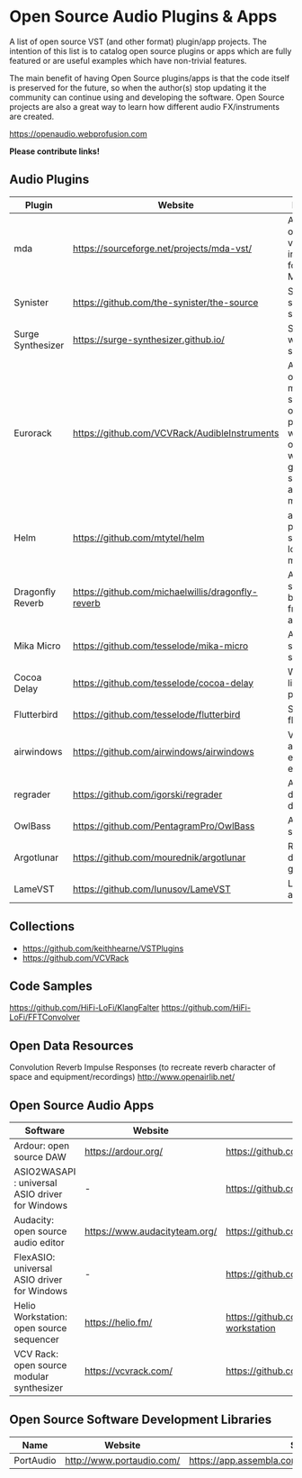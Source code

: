 
Open Source Audio Plugins & Apps
===================

A list of open source VST (and other format) plugin/app projects. The intention of this list is to catalog open source plugins or apps which are fully featured or are useful examples which have non-trivial features.

The main benefit of having Open Source plugins/apps is that the code itself is preserved for the future, so when the author(s) stop updating it the community can continue using and developing the software. Open Source projects are also a great way to learn how different audio FX/instruments are created.

https://openaudio.webprofusion.com

**Please contribute links!**

Audio Plugins
----------

| Plugin | Website | Description
| --- | --- |--- |
| mda | https://sourceforge.net/projects/mda-vst/ | A collection of FX and virtual instruments for PC and Mac |
| Synister | https://github.com/the-synister/the-source | Subtractive software synth |
| Surge Synthesizer | https://surge-synthesizer.github.io/ | Subtractive wavetable synth |
| Eurorack |  https://github.com/VCVRack/AudibleInstruments | A diverse set of physical modeling sources, organic processors, wavetable oscillators, waveshapers, granular synthesizers, and utility modules |
| Helm | https://github.com/mtytel/helm | a free polyphonic synth with lots of modulation |
| Dragonfly Reverb | https://github.com/michaelwillis/dragonfly-reverb | A free hall-style reverb based on freeverb3 algorithms |
| Mika Micro | https://github.com/tesselode/mika-micro | A simple subtractive synth plugin |
| Cocoa Delay | https://github.com/tesselode/cocoa-delay | Warm and lively delay plugin |
| Flutterbird | https://github.com/tesselode/flutterbird | Simple pitch fluctuation |
| airwindows | https://github.com/airwindows/airwindows | Various small and experimental effect plugins |
| regrader | https://github.com/igorski/regrader | A degenerative delay plugin |
| OwlBass | https://github.com/PentagramPro/OwlBass | Additive bass synth |
| Argotlunar | https://github.com/mourednik/argotlunar | Real-time delay-line granulator |
| LameVST | https://github.com/Iunusov/LameVST | LameMP3 as an effect |

Collections
-----------

* https://github.com/keithhearne/VSTPlugins
* https://github.com/VCVRack

Code Samples
-----------

https://github.com/HiFi-LoFi/KlangFalter
https://github.com/HiFi-LoFi/FFTConvolver

Open Data Resources
-------------------

Convolution Reverb Impulse Responses (to recreate reverb character of space and equipment/recordings)
http://www.openairlib.net/

Open Source Audio Apps
----------------------

| Software | Website | Source |
| --- | --- | --- |
| Ardour: open source DAW | https://ardour.org/ | https://github.com/Ardour/ardour |
| ASIO2WASAPI : universal ASIO driver for Windows | - |https://github.com/levmin/ASIO2WASAPI|
| Audacity: open source audio editor | https://www.audacityteam.org/ | https://github.com/audacity/audacity |
| FlexASIO: universal ASIO driver for Windows |  - | https://github.com/dechamps/FlexASIO |
| Helio Workstation: open source sequencer | https://helio.fm/ | https://github.com/helio-fm/helio-workstation |
| VCV Rack: open source modular synthesizer | https://vcvrack.com/ | https://github.com/VCVRack/Rack |

Open Source Software Development Libraries
----------------------

| Name | Website | Source |
| --- | --- | --- |
|PortAudio| http://www.portaudio.com/ | https://app.assembla.com/spaces/portaudio/git/source |

